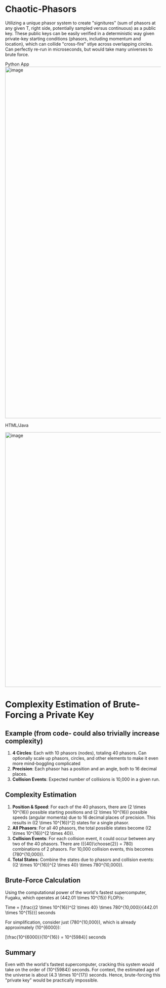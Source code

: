 # Chaotic-Phasors

Utilizing a unique phasor system to create "signitures" (sum of phasors at any given T, right side, potentially sampled versus continuous) as a public key.  These public keys can be easily verified in a deterministic way given private-key starting conditions (phasors, including momentum and location), which can collide "cross-fire" stlye across overlapping circles. Can perfectly re-run in microseconds, but would take many universes to brute force. 

Python App
<img width="1134" alt="image" src="https://github.com/jconorgrogan/Chaotic-Phasors/assets/130090573/e413c786-fc01-476c-8538-854be16284c4">

HTML/Java

<img width="822" alt="image" src="https://github.com/jconorgrogan/Chaotic-Phasors/assets/130090573/a9097e10-4c4f-4fbe-a7e6-5a23c4c1fad0">

# Complexity Estimation of Brute-Forcing a Private Key

## Example (from code- could also trivially increase complexity)

1. **4 Circles**: Each with 10 phasors (nodes), totaling 40 phasors. Can optionally scale up phasors, circles, and other elements to make it even more mind-boggling complicated
2. **Precision**: Each phasor has a position and an angle, both to 16 decimal places.
3. **Collision Events**: Expected number of collisions is 10,000 in a given run.

## Complexity Estimation

1. **Position & Speed**: For each of the 40 phasors, there are \(2 \times 10^{16}\) possible starting positions and \(2 \times 10^{16}\) possible speeds (angular momenta) due to 16 decimal places of precision. This results in \((2 \times 10^{16})^2\) states for a single phasor.
2. **All Phasors**: For all 40 phasors, the total possible states become \((2 \times 10^{16})^{2 \times 40}\).
3. **Collision Events**: For each collision event, it could occur between any two of the 40 phasors. There are \({{40}\choose{2}} = 780\) combinations of 2 phasors. For 10,000 collision events, this becomes \(780^{10,000}\).
4. **Total States**: Combine the states due to phasors and collision events: \((2 \times 10^{16})^{2 \times 40} \times 780^{10,000}\).

## Brute-Force Calculation

Using the computational power of the world's fastest supercomputer, Fugaku, which operates at \(442.01 \times 10^{15}\) FLOP/s:

Time = \[\frac{(2 \times 10^{16})^{2 \times 40} \times 780^{10,000}}{442.01 \times 10^{15}}\] seconds

For simplification, consider just \(780^{10,000}\), which is already approximately \(10^{6000}\):

\[\frac{10^{6000}}{10^{16}} = 10^{5984}\] seconds

## Summary

Even with the world's fastest supercomputer, cracking this system would take on the order of \(10^{5984}\) seconds. For context, the estimated age of the universe is about \(4.3 \times 10^{17}\) seconds. Hence, brute-forcing this "private key" would be practically impossible.



